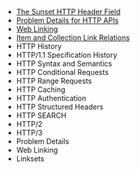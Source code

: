 - [The Sunset HTTP Header Field](https://www.youtube.com/watch?v=twfufQn1mD0)
- [Problem Details for HTTP APIs](https://www.youtube.com/watch?v=UNdUjBqsUqg)
- [Web Linking](https://www.youtube.com/watch?v=TpVsg2Nz_38)
- [Item and Collection Link Relations](https://www.youtube.com/watch?v=TpVsg2Nz_38)
- HTTP History
- HTTP/1.1 Specification History
- HTTP Syntax and Semantics
- HTTP Conditional Requests
- HTTP Range Requests
- HTTP Caching
- HTTP Authentication
- HTTP Structured Headers
- HTTP SEARCH
- HTTP/2
- HTTP/3
- Problem Details
- Web Linking
- Linksets

